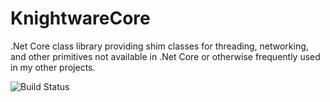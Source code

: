 # KnightwareCore
.Net Core class library providing shim classes for threading, networking, and other primitives not available in .Net Core or otherwise frequently used in my other projects.

![Build Status](https://ci.appveyor.com/api/projects/status/0lf0r99oe825rln9/branch/master?svg=true)
